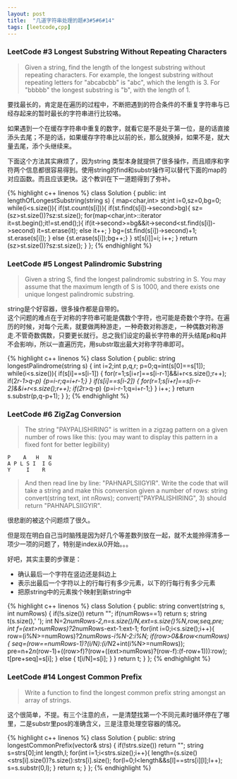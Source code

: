 ```yaml
---
layout: post
title:  "几道字符串处理的题#3#5#6#14"
tags: [leetcode,cpp]
---
```


<h3>LeetCode #3 Longest Substring Without Repeating Characters</h3>

>Given a string, find the length of the longest substring without repeating characters. For example, the longest substring without repeating letters for "abcabcbb" is "abc", which the length is 3. For "bbbbb" the longest substring is "b", with the length of 1.

要找最长的，肯定是在遍历的过程中，不断把遇到的符合条件的不重复字符串与已经存起来的暂时最长的字符串进行比较咯。

如果遇到一个在缓存字符串中重复的数字，就看它是不是处于第一位，是的话直接添头去尾；不是的话，如果缓存字符串比以前的长，那么就换掉，如果不是，就大量去尾，添个头继续来。

下面这个方法其实麻烦了，因为string 类型本身就提供了很多操作，而且顺序和字符两个信息都很容易得到。使用string的find和substr操作可以替代下面的map的对应函数。而且应该更快。这个教训在下一道题得到了弥补。

{% highlight c++ linenos %}
class Solution {
public:
    int lengthOfLongestSubstring(string s) {
        map<char,int> st;int i=0,sz=0,bg=0;
        while(i<s.size()){
            if(st.count(s[i])){
                if(st.find(s[i])->second>bg){
                    sz=(sz>st.size())?sz:st.size();
                    for(map<char,int>::iterator it=st.begin();it!=st.end();){
                    	if(it->second>=bg&&it->second<st.find(s[i])->second) it=st.erase(it);
                    	else it++;
                    }
                    bg=(st.find(s[i])->second)+1;
                    st.erase(s[i]);
                }
                else {st.erase(s[i]);bg++;}
            }
            st[s[i]]=i;
            i++;
        }
        return (sz>st.size())?sz:st.size();
    }
};
{% endhighlight %}

<h3>LeetCode #5 Longest Palindromic Substring</h3>

>Given a string S, find the longest palindromic substring in S. You may assume that the maximum length of S is 1000, and there exists one unique longest palindromic substring.

string是个好容器，很多操作都是自带的。<br>
这个问题的难点在于对称的字符串可能是偶数个字符，也可能是奇数个字符。在遍历的时候，对每个元素，就要做两种游走，一种奇数对称游走，一种偶数对称游走.不管奇数偶数，只要更长就行。总之我们设定的最长字符串的开头结尾p和q并不会影响i，所以一直遍历完，用substr取出最大对称字符串即可。

{% highlight c++ linenos %}
class Solution {
public:
    string longestPalindrome(string s) {
    	int i=2;int p,q,r;
    	p=0;q=int(s[0]==s[1]);
    	while(i<s.size()){
    		if(s[i]==s[i-1]) {
    			for(r=1;s[i+r]==s[i-r-1]&&i+r<s.size();r++);
    			if(2*r-1>q-p) {p=i-r;q=i+r-1;}
    		}
    		if(s[i]==s[i-2]) {
    			for(r=1;s[i+r]==s[i-r-2]&&i+r<s.size();r++);
    			if(2*r>q-p) {p=i-r-1;q=i+r-1;}
    		}
    		i++;
    	}
    	return s.substr(p,q-p+1);
    }
};
{% endhighlight %}

<h3>LeetCode #6 ZigZag Conversion</h3>

> The string "PAYPALISHIRING" is written in a zigzag pattern on a given number of rows like this: (you may want to display this pattern in a fixed font for better legibility)

	P    A   H   N
	A P L S I  I G
	Y     I    R

>And then read line by line: "PAHNAPLSIIGYIR". Write the code that will take a string and make this conversion given a number of rows: string convert(string text, int nRows); convert("PAYPALISHIRING", 3) should return "PAHNAPLSIIGYIR". 

很悲剧的被这个问题烦了很久。

但是现在明白自己当时脑残是因为好几个等差数列放在一起，就不太能拎得清多一项少一项的问题了，特别是index从0开始。。。

好吧，其实主要的步骤是：

* 确认最后一个字符在竖边还是斜边上
* 表示出最后一个字符以上的行每行有多少元素，以下的行每行有多少元素
* 把原string中的元素挨个映射到新string中

{% highlight c++ linenos %}
class Solution {
public:
    string convert(string s, int numRows) {
        if(!s.size()) return "";
        if(numRows==1) return s;
    	string t(s.size(),' ');
    	int N=2*numRows-2,n=s.size()/N,ext=s.size()%N,row,seq,pre;
    	int f=(ext>numRows)?2*numRows-ext-1:ext-1;
    	for(int i=0;i<s.size();i++){
    		row=(i%N>=numRows)?2*numRows-i%N-2:i%N;
    		if(row>0&&row<numRows){
    			seq=(row==numRows-1)?(i/N):(i/N*2+int(i%N>=numRows));
    			pre=n+2*n*(row-1)+((row>f)?(row+((ext>numRows)?(row-f):(f-row+1))):row);
    			t[pre+seq]=s[i];
    		}
    		else {
    			t[i/N]=s[i];
    		}
    	}
    	return t;
    }
};
{% endhighlight %}

<h3>LeetCode #14 Longest Common Prefix</h3>

>Write a function to find the longest common prefix string amongst an array of strings. 

这个很简单，不提。有三个注意的点，一是清楚找第一个不同元素时循环停在了哪里，二是substr里pos的准确含义，三是注意处理空容器的情况。

{% highlight c++ linenos %}
class Solution {
public:
    string longestCommonPrefix(vector<string>& strs) {
    	if(!strs.size()) return "";
    	string s=strs[0];int length,l;
        for(int i=1;i<strs.size();i++){
        	length=(s.size()<strs[i].size())?s.size():strs[i].size();
        	for(l=0;l<length&&s[l]==strs[i][l];l++);
        	s=s.substr(0,l);
        }
    	return s;
    }
};
{% endhighlight %}


